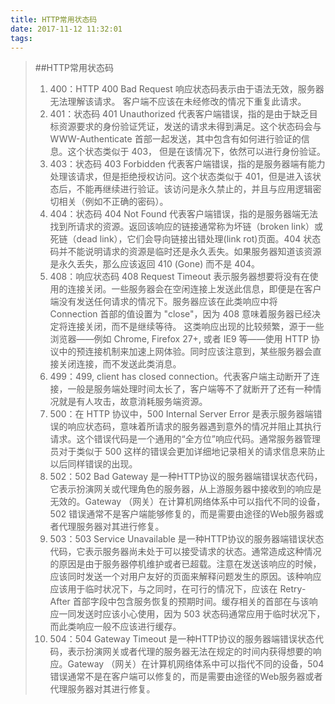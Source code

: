 ```yaml
---
title: HTTP常用状态码
date: 2017-11-12 11:32:01
tags:
---
```


> ##HTTP常用状态码
> 1. 400：HTTP 400 Bad Request 响应状态码表示由于语法无效，服务器无法理解该请求。 客户端不应该在未经修改的情况下重复此请求。
> 2. 401：状态码 401 Unauthorized 代表客户端错误，指的是由于缺乏目标资源要求的身份验证凭证，发送的请求未得到满足。这个状态码会与   WWW-Authenticate 首部一起发送，其中包含有如何进行验证的信息。这个状态类似于 403， 但是在该情况下，依然可以进行身份验证。
>3. 403：状态码 403 Forbidden 代表客户端错误，指的是服务器端有能力处理该请求，但是拒绝授权访问。这个状态类似于 401，但是进入该状态后，不能再继续进行验证。该访问是永久禁止的，并且与应用逻辑密切相关（例如不正确的密码）。
>4. 404：状态码 404 Not Found 代表客户端错误，指的是服务器端无法找到所请求的资源。返回该响应的链接通常称为坏链（broken link）或死链（dead link），它们会导向链接出错处理(link rot)页面。404 状态码并不能说明请求的资源是临时还是永久丢失。如果服务器知道该资源是永久丢失，那么应该返回 410 (Gone) 而不是 404。 
>5. 408：响应状态码 408 Request Timeout 表示服务器想要将没有在使用的连接关闭。一些服务器会在空闲连接上发送此信息，即便是在客户端没有发送任何请求的情况下。服务器应该在此类响应中将 Connection 首部的值设置为 "close"，因为  408 意味着服务器已经决定将连接关闭，而不是继续等待。 这类响应出现的比较频繁，源于一些浏览器——例如  Chrome, Firefox 27+, 或者 IE9 等——使用 HTTP 协议中的预连接机制来加速上网体验。同时应该注意到，某些服务器会直接关闭连接，而不发送此类消息。
>6. 499：499, client has closed connection。代表客户端主动断开了连接，一般是服务端处理时间太长了，客户端等不了就断开了还有一种情况就是有人攻击，故意消耗服务端资源。
>7. 500：在 HTTP 协议中，500 Internal Server Error 是表示服务器端错误的响应状态码，意味着所请求的服务器遇到意外的情况并阻止其执行请求。这个错误代码是一个通用的“全方位”响应代码。通常服务器管理员对于类似于 500 这样的错误会更加详细地记录相关的请求信息来防止以后同样错误的出现。
>8. 502：502 Bad Gateway 是一种HTTP协议的服务器端错误状态代码，它表示扮演网关或代理角色的服务器，从上游服务器中接收到的响应是无效的。Gateway （网关）在计算机网络体系中可以指代不同的设备，502 错误通常不是客户端能够修复的，而是需要由途径的Web服务器或者代理服务器对其进行修复。
>9. 503：503 Service Unavailable 是一种HTTP协议的服务器端错误状态代码，它表示服务器尚未处于可以接受请求的状态。通常造成这种情况的原因是由于服务器停机维护或者已超载。注意在发送该响应的时候，应该同时发送一个对用户友好的页面来解释问题发生的原因。该种响应应该用于临时状况下，与之同时，在可行的情况下，应该在 Retry-After 首部字段中包含服务恢复的预期时间。缓存相关的首部在与该响应一同发送时应该小心使用，因为 503 状态码通常应用于临时状况下，而此类响应一般不应该进行缓存。
>10. 504：504 Gateway Timeout 是一种HTTP协议的服务器端错误状态代码，表示扮演网关或者代理的服务器无法在规定的时间内获得想要的响应。Gateway （网关）在计算机网络体系中可以指代不同的设备，504 错误通常不是在客户端可以修复的，而是需要由途径的Web服务器或者代理服务器对其进行修复。